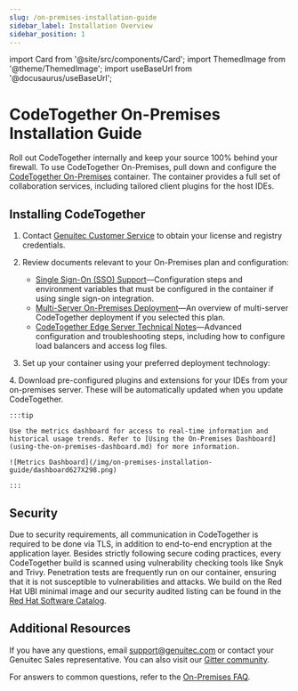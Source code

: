 ```yaml
---
slug: /on-premises-installation-guide
sidebar_label: Installation Overview
sidebar_position: 1
---
```


import Card from '@site/src/components/Card';
import ThemedImage from '@theme/ThemedImage';
import useBaseUrl from '@docusaurus/useBaseUrl';

# CodeTogether On-Premises Installation Guide

Roll out CodeTogether internally and keep your source 100% behind your firewall. To use CodeTogether On-Premises, pull down and configure the [CodeTogether On-Premises](https://www.codetogether.com/on-premises/) container. The container provides a full set of collaboration services, including tailored client plugins for the host IDEs.

## Installing CodeTogether

1. Contact [Genuitec Customer Service](https://www.codetogether.com/pricing/on-premises-contact-us/) to obtain your license and registry credentials.

2. Review documents relevant to your On-Premises plan and configuration:
    - [Single Sign-On (SSO) Support](/on-premises/sso/sso.md)—Configuration steps and environment variables that must be configured in the container if using single sign-on integration.
    - [Multi-Server On-Premises Deployment](multi-server-on-premises-deployment.md)—An overview of multi-server CodeTogether deployment if you selected this plan.
    - [CodeTogether Edge Server Technical Notes](edge-server-technical-notes.md)—Advanced configuration and troubleshooting steps, including how to configure load balancers and access log files.

3. Set up your container using your preferred deployment technology:  
<div className="four-section-content">
 <Card
        title="Docker Container"
        description="Deploy via Docker, using the Genuitec Docker Registry or Red Hat Software Catalog"
        to="/on-premises-installation-guide/docker"
        iconl='/img/logos/docker-light.png'
        icond='/img/logos/docker-dark.png'
      />
 <Card
        title="Helm Chart"
        description="Deploy as a Kubernetes pod through a Helm chart"
        to="/on-premises-installation-guide/kubernetes"
        iconl='/img/logos/helm-light.png'
        icond='/img/logos/helm-dark.png'
      />
 <Card
        title="Kubernetes"
        description="Deploy as a Kubernetes pod through a deployment file"
        to="/on-premises-installation-guide/kubernetes#deploying-as-a-kubernetes-pod-through-a-deployment-file-deprecated"
        iconl='/img/logos/kubernetes-light.png'
        icond='/img/logos/kubernetes-dark.png'
      />
 <Card
        title="Red Hat OpenShift"
        description="Deploy as an OpenShift pod using the Red Hat Software catalog"
        to="https://catalog.redhat.com/software/containers/genuitec/codetogether/5fbbdc772937386820426f55?container-tabs=gti&gti-tabs=registry-tokens"
        iconl='/img/logos/openshift-light.png'
        icond='/img/logos/openshift-dark.png'
      />
</div>
4. Download pre-configured plugins and extensions for your IDEs from your on-premises server. These will be automatically updated when you update CodeTogether.

    :::tip

    Use the metrics dashboard for access to real-time information and historical usage trends. Refer to [Using the On-Premises Dashboard](using-the-on-premises-dashboard.md) for more information.

    ![Metrics Dashboard](/img/on-premises-installation-guide/dashboard627X298.png)

    :::

## Security
Due to security requirements, all communication in CodeTogether is required to be done via TLS, in addition to end-to-end encryption at the application layer. Besides strictly following secure coding practices, every CodeTogether build is scanned using vulnerability checking tools like Snyk and Trivy. Penetration tests are frequently run on our container, ensuring that it is not susceptible to vulnerabilities and attacks. We build on the Red Hat UBI minimal image and our security audited listing can be found in the [Red Hat Software Catalog](https://catalog.redhat.com/software/containers/genuitec/codetogether/5fbbdc772937386820426f55).

## Additional Resources
If you have any questions, email [support@genuitec.com](mailto:support@genuitec.com) or contact your Genuitec Sales representative. You can also visit our [Gitter community](https://gitter.im/CodeTogether-com/community).

For answers to common questions, refer to the [On-Premises FAQ](../faqs/on-premises-faq.md).